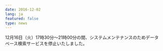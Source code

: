 ```yaml
---
date: 2016-12-02
lang: ja
featured: false
type: news
---
```

12月16日（火）17時30分～21時00分の間、システムメンテナンスのためデータベース検索サービスを停止いたしました。
